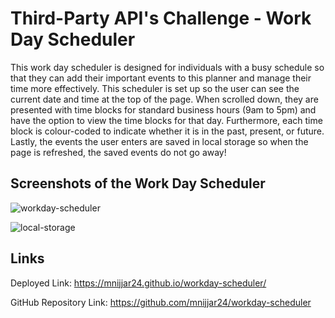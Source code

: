 # Third-Party API's Challenge - Work Day Scheduler 

This work day scheduler is designed for individuals with a busy schedule so that they can add their important events to this planner and manage their time more effectively. This scheduler is set up so the user can see the current date and time at the top of the page. When scrolled down, they are presented with time blocks for standard business hours (9am to 5pm) and have the option to view the time blocks for that day. Furthermore, each time block is colour-coded to indicate whether it is in the past, present, or future. Lastly, the events the user enters are saved in local storage so when the page is refreshed, the saved events do not go away!


## Screenshots of the Work Day Scheduler

![workday-scheduler](https://user-images.githubusercontent.com/87215165/139309875-f66ea000-ac32-4fa7-81c6-8b2470e98cb6.png)

![local-storage](https://user-images.githubusercontent.com/87215165/139309869-86b9b19d-7a9f-48bc-893f-8559bd5eab2b.png)



## Links
Deployed Link:
https://mnijjar24.github.io/workday-scheduler/

GitHub Repository Link:
https://github.com/mnijjar24/workday-scheduler